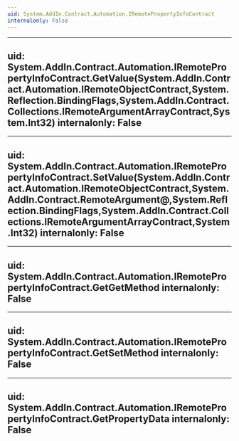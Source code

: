 ```yaml
---
uid: System.AddIn.Contract.Automation.IRemotePropertyInfoContract
internalonly: False
---
```


---
uid: System.AddIn.Contract.Automation.IRemotePropertyInfoContract.GetValue(System.AddIn.Contract.Automation.IRemoteObjectContract,System.Reflection.BindingFlags,System.AddIn.Contract.Collections.IRemoteArgumentArrayContract,System.Int32)
internalonly: False
---

---
uid: System.AddIn.Contract.Automation.IRemotePropertyInfoContract.SetValue(System.AddIn.Contract.Automation.IRemoteObjectContract,System.AddIn.Contract.RemoteArgument@,System.Reflection.BindingFlags,System.AddIn.Contract.Collections.IRemoteArgumentArrayContract,System.Int32)
internalonly: False
---

---
uid: System.AddIn.Contract.Automation.IRemotePropertyInfoContract.GetGetMethod
internalonly: False
---

---
uid: System.AddIn.Contract.Automation.IRemotePropertyInfoContract.GetSetMethod
internalonly: False
---

---
uid: System.AddIn.Contract.Automation.IRemotePropertyInfoContract.GetPropertyData
internalonly: False
---
